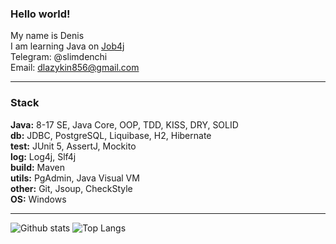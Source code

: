 <h3>Hello world!</h3> 

My name is Denis <br>
I am learning Java on [Job4j](https://job4j.ru/) <br>
Telegram: @slimdenchi <br>
Email: dlazykin856@gmail.com <br>

-----------

<h3>Stack</h3> 

**Java:** 8-17 SE, Java Core, OOP, TDD, KISS, DRY, SOLID <br>
**db:** JDBC, PostgreSQL, Liquibase, H2, Hibernate <br>
**test:** JUnit 5, AssertJ, Mockito <br>
**log:** Log4j, Slf4j <br>
**build:** Maven <br>
**utils:** PgAdmin, Java Visual VM <br>
**other:** Git, Jsoup, СheckStyle <br>
**OS:** Windows <br>

-----------
![Github stats](https://github-readme-stats.vercel.app/api?username=itlazykin&hide=stars,prs,issues,contribs) 
![Top Langs](https://github-readme-stats.vercel.app/api/top-langs/?username=itlazykin&layout=compact)
